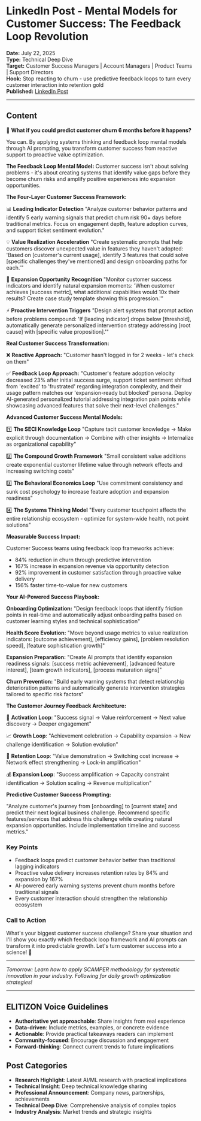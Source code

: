 # LinkedIn Post - Mental Models for Customer Success: The Feedback Loop Revolution

**Date:** July 22, 2025  
**Type:** Technical Deep Dive  
**Target:** Customer Success Managers | Account Managers | Product Teams | Support Directors  
**Hook:** Stop reacting to churn - use predictive feedback loops to turn every customer interaction into retention gold  
**Published:** [LinkedIn Post](URL_TO_BE_ADDED)

---

## Content

🔄 **What if you could predict customer churn 6 months before it happens?**

You can. By applying systems thinking and feedback loop mental models through AI prompting, you transform customer success from reactive support to proactive value optimization.

**The Feedback Loop Mental Model:**
Customer success isn't about solving problems - it's about creating systems that identify value gaps before they become churn risks and amplify positive experiences into expansion opportunities.

**The Four-Layer Customer Success Framework:**

📊 **Leading Indicator Detection**
"Analyze customer behavior patterns and identify 5 early warning signals that predict churn risk 90+ days before traditional metrics. Focus on engagement depth, feature adoption curves, and support ticket sentiment evolution."

💡 **Value Realization Acceleration**
"Create systematic prompts that help customers discover unexpected value in features they haven't adopted: 'Based on [customer's current usage], identify 3 features that could solve [specific challenges they've mentioned] and design onboarding paths for each.'"

🎯 **Expansion Opportunity Recognition**
"Monitor customer success indicators and identify natural expansion moments: 'When customer achieves [success metric], what additional capabilities would 10x their results? Create case study template showing this progression.'"

⚡ **Proactive Intervention Triggers**
"Design alert systems that prompt action before problems compound: 'If [leading indicator] drops below [threshold], automatically generate personalized intervention strategy addressing [root cause] with [specific value proposition].'"

**Real Customer Success Transformation:**

❌ **Reactive Approach:** "Customer hasn't logged in for 2 weeks - let's check on them"

✅ **Feedback Loop Approach:**
"Customer's feature adoption velocity decreased 23% after initial success surge, support ticket sentiment shifted from 'excited' to 'frustrated' regarding integration complexity, and their usage pattern matches our 'expansion-ready but blocked' persona. Deploy AI-generated personalized tutorial addressing integration pain points while showcasing advanced features that solve their next-level challenges."

**Advanced Customer Success Mental Models:**

1️⃣ **The SECI Knowledge Loop**
"Capture tacit customer knowledge → Make explicit through documentation → Combine with other insights → Internalize as organizational capability"

2️⃣ **The Compound Growth Framework**
"Small consistent value additions create exponential customer lifetime value through network effects and increasing switching costs"

3️⃣ **The Behavioral Economics Loop**
"Use commitment consistency and sunk cost psychology to increase feature adoption and expansion readiness"

4️⃣ **The Systems Thinking Model**
"Every customer touchpoint affects the entire relationship ecosystem - optimize for system-wide health, not point solutions"

**Measurable Success Impact:**

Customer Success teams using feedback loop frameworks achieve:

- 84% reduction in churn through predictive intervention
- 167% increase in expansion revenue via opportunity detection
- 92% improvement in customer satisfaction through proactive value delivery
- 156% faster time-to-value for new customers

**Your AI-Powered Success Playbook:**

**Onboarding Optimization:**
"Design feedback loops that identify friction points in real-time and automatically adjust onboarding paths based on customer learning styles and technical sophistication"

**Health Score Evolution:**
"Move beyond usage metrics to value realization indicators: [outcome achievement], [efficiency gains], [problem resolution speed], [feature sophistication growth]"

**Expansion Preparation:**
"Create AI prompts that identify expansion readiness signals: [success metric achievement], [advanced feature interest], [team growth indicators], [process maturation signs]"

**Churn Prevention:**
"Build early warning systems that detect relationship deterioration patterns and automatically generate intervention strategies tailored to specific risk factors"

**The Customer Journey Feedback Architecture:**

🚀 **Activation Loop**: "Success signal → Value reinforcement → Next value discovery → Deeper engagement"

📈 **Growth Loop**: "Achievement celebration → Capability expansion → New challenge identification → Solution evolution"

🔗 **Retention Loop**: "Value demonstration → Switching cost increase → Network effect strengthening → Lock-in amplification"

💰 **Expansion Loop**: "Success amplification → Capacity constraint identification → Solution scaling → Revenue multiplication"

**Predictive Customer Success Prompting:**

"Analyze customer's journey from [onboarding] to [current state] and predict their next logical business challenge. Recommend specific features/services that address this challenge while creating natural expansion opportunities. Include implementation timeline and success metrics."

### Key Points

- Feedback loops predict customer behavior better than traditional lagging indicators
- Proactive value delivery increases retention rates by 84% and expansion by 167%
- AI-powered early warning systems prevent churn months before traditional signals
- Every customer interaction should strengthen the relationship ecosystem

### Call to Action

What's your biggest customer success challenge? Share your situation and I'll show you exactly which feedback loop framework and AI prompts can transform it into predictable growth. Let's turn customer success into a science! 🔄

---

*Tomorrow: Learn how to apply SCAMPER methodology for systematic innovation in your industry. Following for daily growth optimization strategies!*

---

## ELITIZON Voice Guidelines

- **Authoritative yet approachable**: Share insights from real experience
- **Data-driven**: Include metrics, examples, or concrete evidence
- **Actionable**: Provide practical takeaways readers can implement
- **Community-focused**: Encourage discussion and engagement
- **Forward-thinking**: Connect current trends to future implications

## Post Categories

- **Research Highlight**: Latest AI/ML research with practical implications
- **Technical Insight**: Deep technical knowledge sharing
- **Professional Announcement**: Company news, partnerships, achievements  
- **Technical Deep Dive**: Comprehensive analysis of complex topics
- **Industry Analysis**: Market trends and strategic insights
